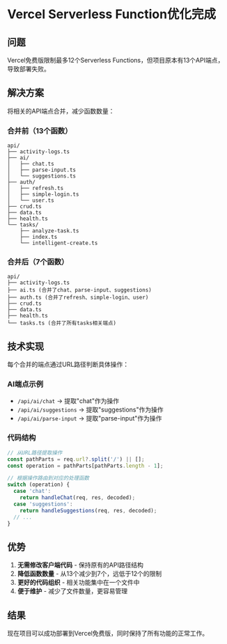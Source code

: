 # Vercel Serverless Function优化完成

## 问题
Vercel免费版限制最多12个Serverless Functions，但项目原本有13个API端点，导致部署失败。

## 解决方案
将相关的API端点合并，减少函数数量：

### 合并前（13个函数）
```
api/
├── activity-logs.ts
├── ai/
│   ├── chat.ts
│   ├── parse-input.ts
│   └── suggestions.ts
├── auth/
│   ├── refresh.ts
│   ├── simple-login.ts
│   └── user.ts
├── crud.ts
├── data.ts
├── health.ts
└── tasks/
    ├── analyze-task.ts
    ├── index.ts
    └── intelligent-create.ts
```

### 合并后（7个函数）
```
api/
├── activity-logs.ts
├── ai.ts (合并了chat、parse-input、suggestions)
├── auth.ts (合并了refresh、simple-login、user)
├── crud.ts
├── data.ts
├── health.ts
└── tasks.ts (合并了所有tasks相关端点)
```

## 技术实现
每个合并的端点通过URL路径判断具体操作：

### AI端点示例
- `/api/ai/chat` → 提取"chat"作为操作
- `/api/ai/suggestions` → 提取"suggestions"作为操作
- `/api/ai/parse-input` → 提取"parse-input"作为操作

### 代码结构
```typescript
// 从URL路径提取操作
const pathParts = req.url?.split('/') || [];
const operation = pathParts[pathParts.length - 1];

// 根据操作路由到对应的处理函数
switch (operation) {
  case 'chat':
    return handleChat(req, res, decoded);
  case 'suggestions':
    return handleSuggestions(req, res, decoded);
  // ...
}
```

## 优势
1. **无需修改客户端代码** - 保持原有的API路径结构
2. **降低函数数量** - 从13个减少到7个，远低于12个的限制
3. **更好的代码组织** - 相关功能集中在一个文件中
4. **便于维护** - 减少了文件数量，更容易管理

## 结果
现在项目可以成功部署到Vercel免费版，同时保持了所有功能的正常工作。
